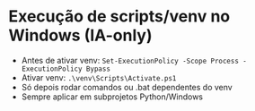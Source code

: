 # Execução de scripts/venv no Windows (IA-only)

- Antes de ativar venv: `Set-ExecutionPolicy -Scope Process -ExecutionPolicy Bypass`
- Ativar venv: `.\venv\Scripts\Activate.ps1`
- Só depois rodar comandos ou .bat dependentes do venv
- Sempre aplicar em subprojetos Python/Windows
